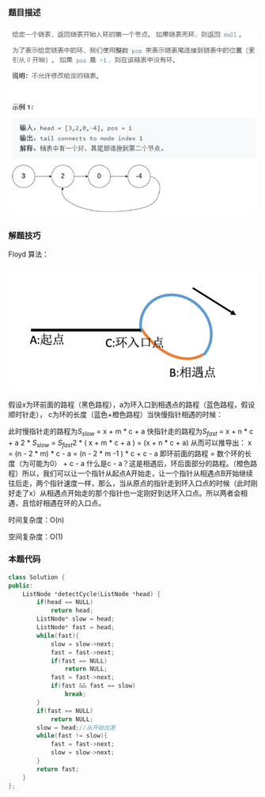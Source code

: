 ### 题目描述

![环形链表 II](./pic/142.png)

### 解题技巧

Floyd 算法：

![思路示意图](./pic/142-1.png)

假设$x$为环前面的路程（黑色路程），a为环入口到相遇点的路程（蓝色路程，假设顺时针走）， c为环的长度（蓝色+橙色路程）当快慢指针相遇的时候：

此时慢指针走的路程为$S_{slow}$ = x + m * c + a
快指针走的路程为$S_{fast}$ = x + n * c + a
2 * $S_{slow}$ = $S_{fast}​$
2 * ( x + m * c + a ) = (x + n * c + a)
从而可以推导出：
x = (n - 2 * m) * c - a
   = (n - 2 * m -1 ) * c + c - a
即环前面的路程 = 数个环的长度（为可能为0） + c - a
什么是c - a？这是相遇后，环后面部分的路程。（橙色路程）所以，我们可以让一个指针从起点A开始走，让一个指针从相遇点B开始继续往后走，两个指针速度一样，那么，当从原点的指针走到环入口点的时候（此时刚好走了x）从相遇点开始走的那个指针也一定刚好到达环入口点。所以两者会相遇，且恰好相遇在环的入口点。

时间复杂度：O(n)

空间复杂度：O(1)

### 本题代码

```c++
class Solution {
public:
    ListNode *detectCycle(ListNode *head) {
        if(head == NULL)
            return head;
        ListNode* slow = head;
        ListNode* fast = head;
        while(fast){
            slow = slow->next;
            fast = fast->next;
            if(fast == NULL)
                return NULL;
            fast = fast->next;
            if(fast && fast == slow)
                break;
        }
        if(fast == NULL)
            return NULL;
        slow = head;//从开始出发
        while(fast != slow){
            fast = fast->next;
            slow = slow->next;
        }
        return fast;
    }
};
```

